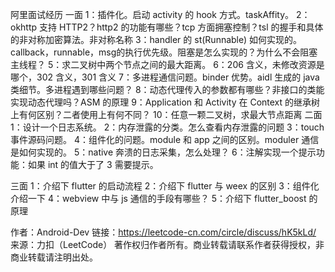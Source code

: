 阿里面试经历
一面
1：插件化。启动 activity 的 hook 方式。taskAffity。
2：okhttp 支持 HTTP2？http2 的功能有哪些？tcp 方面拥塞控制？tsl 的握手和具体的非对称加密算法。非对称名称
3：handler 的 st(Runnable) 如何实现的。callback，runnable，msg的执行优先级。阻塞是怎么实现的？为什么不会阻塞主线程？
5：求二叉树中两个节点之间的最大距离。
6：206 含义，未修改资源是哪个，302 含义，301 含义
7：多进程通信问题。binder 优势。aidl 生成的 java 类细节。多进程遇到哪些问题？
8：动态代理传入的参数都有哪些？非接口的类能实现动态代理吗？ASM 的原理
9：Application 和 Activity 在 Context 的继承树上有何区别？二者使用上有何不同？
10：任意一颗二叉树，求最大节点距离
二面
1：设计一个日志系统。
2：内存泄露的分类。怎么查看内存泄露的问题
3：touch 事件源码问题。
4：组件化的问题。module 和 app 之间的区别。moduler 通信是如何实现的。
5：native 奔溃的日志采集，怎么处理？
6：注解实现一个提示功能：如果 int 的值大于了 3 需要提示。

三面
1：介绍下 flutter 的启动流程
2：介绍下 flutter 与 weex 的区别
3：组件化介绍一下
4：webview 中与 js 通信的手段有哪些？
5：介绍下 flutter_boost 的原理

作者：Android-Dev
链接：https://leetcode-cn.com/circle/discuss/hK5kLd/
来源：力扣（LeetCode）
著作权归作者所有。商业转载请联系作者获得授权，非商业转载请注明出处。
